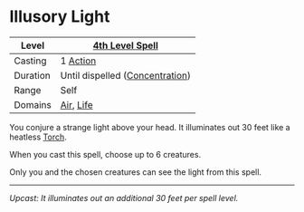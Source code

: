 # Illusory Light

| Level    | [4th Level Spell](4th%20Level%20Spells.md)                                |
| -------- | -------------------------------------------------------------------------- |
| Casting  | 1 [Action](../../../../Game%20Procedures/Core%20Procedures/Action.md)      |
| Duration | Until dispelled ([Concentration](../../Concentration.md))                  |
| Range    | Self                                                                       |
| Domains  | [Air](../../Spell%20Domains/Air.md), [Life](../../Spell%20Domains/Life.md) |

You conjure a strange light above your head. It illuminates out 30 feet like a heatless [Torch](../../../../Items%20and%20Gear/Gear/1%20Coin/Torch.md).

When you cast this spell, choose up to 6 creatures.

Only you and the chosen creatures can see the light from this spell.

---
*Upcast: It illuminates out an additional 30 feet per spell level.*
